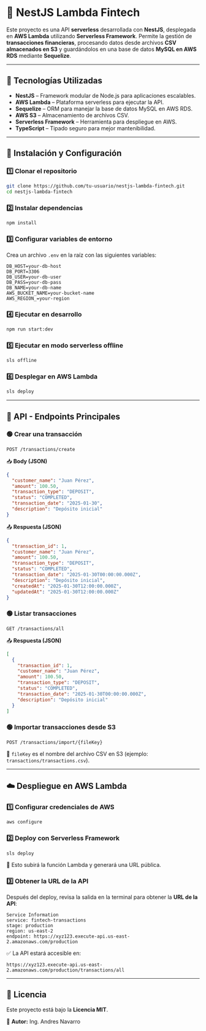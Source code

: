 # 🚀 NestJS Lambda Fintech

Este proyecto es una API **serverless** desarrollada con **NestJS**, desplegada en **AWS Lambda** utilizando **Serverless Framework**. Permite la gestión de **transacciones financieras**, procesando datos desde archivos **CSV almacenados en S3** y guardándolos en una base de datos **MySQL en AWS RDS** mediante **Sequelize**.

---

## 📌 Tecnologías Utilizadas

- **NestJS** – Framework modular de Node.js para aplicaciones escalables.
- **AWS Lambda** – Plataforma serverless para ejecutar la API.
- **Sequelize** – ORM para manejar la base de datos MySQL en AWS RDS.
- **AWS S3** – Almacenamiento de archivos CSV.
- **Serverless Framework** – Herramienta para despliegue en AWS.
- **TypeScript** – Tipado seguro para mejor mantenibilidad.

---


## 🚀 Instalación y Configuración

### 1️⃣ **Clonar el repositorio**
```bash
git clone https://github.com/tu-usuario/nestjs-lambda-fintech.git
cd nestjs-lambda-fintech
```

### 2️⃣ **Instalar dependencias**
```bash
npm install
```

### 3️⃣ **Configurar variables de entorno**
Crea un archivo `.env` en la raíz con las siguientes variables:
```env
DB_HOST=your-db-host
DB_PORT=3306
DB_USER=your-db-user
DB_PASS=your-db-pass
DB_NAME=your-db-name
AWS_BUCKET_NAME=your-bucket-name
AWS_REGION_=your-region
```

### 4️⃣ **Ejecutar en desarrollo**
```bash
npm run start:dev
```

### 5️⃣ **Ejecutar en modo serverless offline**
```bash
sls offline
```

### 6️⃣ **Desplegar en AWS Lambda**
```bash
sls deploy
```

---

## 📄 API - Endpoints Principales

### 🟢 **Crear una transacción**
```http
POST /transactions/create
```
📥 **Body (JSON)**
```json
{
  "customer_name": "Juan Pérez",
  "amount": 100.50,
  "transaction_type": "DEPOSIT",
  "status": "COMPLETED",
  "transaction_date": "2025-01-30",
  "description": "Depósito inicial"
}
```
📤 **Respuesta (JSON)**
```json
{
  "transaction_id": 1,
  "customer_name": "Juan Pérez",
  "amount": 100.50,
  "transaction_type": "DEPOSIT",
  "status": "COMPLETED",
  "transaction_date": "2025-01-30T00:00:00.000Z",
  "description": "Depósito inicial",
  "createdAt": "2025-01-30T12:00:00.000Z",
  "updatedAt": "2025-01-30T12:00:00.000Z"
}
```

### 🟢 **Listar transacciones**
```http
GET /transactions/all
```
📤 **Respuesta (JSON)**
```json
[
  {
    "transaction_id": 1,
    "customer_name": "Juan Pérez",
    "amount": 100.50,
    "transaction_type": "DEPOSIT",
    "status": "COMPLETED",
    "transaction_date": "2025-01-30T00:00:00.000Z",
    "description": "Depósito inicial"
  }
]
```

### 🟢 **Importar transacciones desde S3**
```http
POST /transactions/import/{fileKey}
```
📌 `fileKey` es el nombre del archivo CSV en S3 (ejemplo: `transactions/transactions.csv`).

---

## ☁️ Despliegue en AWS Lambda

### 1️⃣ **Configurar credenciales de AWS**
```bash
aws configure
```

### 2️⃣ **Deploy con Serverless Framework**
```bash
sls deploy
```
📌 Esto subirá la función Lambda y generará una URL pública.

### 3️⃣ **Obtener la URL de la API**
Después del deploy, revisa la salida en la terminal para obtener la **URL de la API**:
```
Service Information
service: fintech-transactions
stage: production
region: us-east-2
endpoint: https://xyz123.execute-api.us-east-2.amazonaws.com/production
```
✅ La API estará accesible en:
```
https://xyz123.execute-api.us-east-2.amazonaws.com/production/transactions/all
```

---

## 📜 Licencia
Este proyecto está bajo la **Licencia MIT**.

📌 **Autor:** Ing. Andres Navarro

